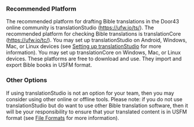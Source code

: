 ### Recommended Platform

The recommended platform for drafting Bible translations in the Door43 online community is translationStudio (https://ufw.io/ts/). The recommended platform for checking Bible translations is translationCore (https://ufw.io/tc/). You may set up translationStudio on Android, Windows, Mac, or Linux devices (see [Setting up translationStudio](../setup-ts/01.md) for more information). You may set up translationCore on Windows, Mac, or Linux devices. These platforms are free to download and use. They import and export Bible books in USFM format.

### Other Options

If using translationStudio is not an option for your team, then you may consider using other online or offline tools. Please note: if you do not use translationStudio but do want to use other Bible translation software, then it will be your responsibility to ensure that your translated content is in USFM format (see [File Formats](../../translate/file-formats/01.md) for more information).
